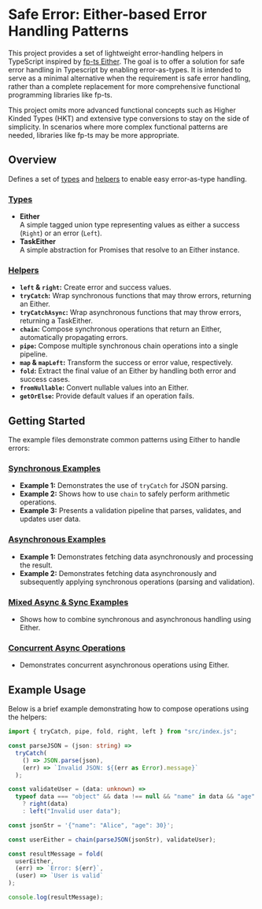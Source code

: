 # Safe Error: Either-based Error Handling Patterns

This project provides a set of lightweight error-handling helpers in TypeScript inspired by [fp-ts Either](https://gcanti.github.io/fp-ts/modules/Either.ts.html). The goal is to offer a solution for safe error handling in Typescript by enabling error-as-types. It is intended to serve as a minimal alternative when the requirement is safe error handling, rather than a complete replacement for more comprehensive functional programming libraries like fp-ts.

This project omits more advanced functional concepts such as Higher Kinded Types (HKT) and extensive type conversions to stay on the side of simplicity. In scenarios where more complex functional patterns are needed, libraries like fp-ts may be more appropriate.

## Overview

Defines a set of [types](src/types.ts) and [helpers](src/helpers.ts) to enable easy error-as-type handling.

### [Types](src/types.ts)

- **Either**  
  A simple tagged union type representing values as either a success (`Right`) or an error (`Left`).
- **TaskEither**  
  A simple abstraction for Promises that resolve to an Either instance.

### [Helpers](src/helpers.ts)

- **`left` & `right`:** Create error and success values.
- **`tryCatch`:** Wrap synchronous functions that may throw errors, returning an Either.
- **`tryCatchAsync`:** Wrap asynchronous functions that may throw errors, returning a TaskEither.
- **`chain`:** Compose synchronous operations that return an Either, automatically propagating errors.
- **`pipe`:** Compose multiple synchronous chain operations into a single pipeline.
- **`map` & `mapLeft`:** Transform the success or error value, respectively.
- **`fold`:** Extract the final value of an Either by handling both error and success cases.
- **`fromNullable`:** Convert nullable values into an Either.
- **`getOrElse`:** Provide default values if an operation fails.

## Getting Started

The example files demonstrate common patterns using Either to handle errors:

### [Synchronous Examples](examples/1.0.syncronous.ts)

- **Example 1:** Demonstrates the use of `tryCatch` for JSON parsing.
- **Example 2:** Shows how to use `chain` to safely perform arithmetic operations.
- **Example 3:** Presents a validation pipeline that parses, validates, and updates user data.

### [Asynchronous Examples](examples/2.0.asyncronous.ts)

- **Example 1:** Demonstrates fetching data asynchronously and processing the result.
- **Example 2:** Demonstrates fetching data asynchronously and subsequently applying synchronous operations (parsing and validation).

### [Mixed Async & Sync Examples](examples/3.0.mixed.ts)

- Shows how to combine synchronous and asynchronous handling using Either.

### [Concurrent Async Operations](examples/4.0.concurrent.ts)

- Demonstrates concurrent asynchronous operations using Either.

## Example Usage

Below is a brief example demonstrating how to compose operations using the helpers:

```typescript
import { tryCatch, pipe, fold, right, left } from "src/index.js";

const parseJSON = (json: string) =>
  tryCatch(
    () => JSON.parse(json),
    (err) => `Invalid JSON: ${(err as Error).message}`
  );

const validateUser = (data: unknown) =>
  typeof data === "object" && data !== null && "name" in data && "age" in data
    ? right(data)
    : left("Invalid user data");

const jsonStr = '{"name": "Alice", "age": 30}';

const userEither = chain(parseJSON(jsonStr), validateUser);

const resultMessage = fold(
  userEither,
  (err) => `Error: ${err}`,
  (user) => `User is valid`
);

console.log(resultMessage);
```
